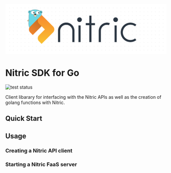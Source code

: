 <p align="center">
  <img src="./docs/assets/dot_matrix_logo_go.png" alt="Nitric Logo"/>
</p>

# Nitric SDK for Go

![test status](https://github.com/nitrictech/go-sdk/actions/workflows/test.yml/badge.svg)

Client libarary for interfacing with the Nitric APIs as well as the creation of golang functions with Nitric.

## Quick Start



## Usage

### Creating a Nitric API client


### Starting a Nitric FaaS server




